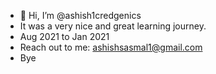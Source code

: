 - 👋 Hi, I’m @ashish1credgenics
- It was a very nice and great learning journey.
- Aug 2021 to Jan 2021
- Reach out to me: ashishsasmal1@gmail.com
- Bye
<!---
ashish1credgenics/ashish1credgenics is a ✨ special ✨ repository because its `README.md` (this file) appears on your GitHub profile.
You can click the Preview link to take a look at your changes.
--->
